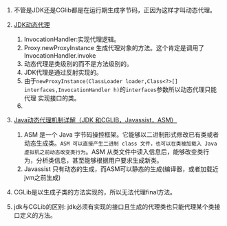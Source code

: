 1. 不管是JDK还是CGlib都是在运行期生成字节码，正因为这样才叫动态代理。
1. [JDK动态代理](https://segmentfault.com/a/1190000007089902#articleHeader8)
    1. InvocationHandler:实现代理逻辑。
    1. Proxy.newProxyInstance 生成代理对象的方法。这个肯定是调用了InvocationHandler.invoke
    1. 动态代理是类级别的而不是方法级别的。
    1. JDK代理是通过反射实现的。
    1. 由于`newProxyInstance(ClassLoader loader,Class<?>[] interfaces,InvocationHandler h)`的`interfaces`参数所以动态代理只能代理
    实现接口的类。      
    1. 
2. [Java动态代理机制详解（JDK 和CGLIB，Javassist，ASM）](https://blog.csdn.net/luanlouis/article/details/24589193)
    1. ASM 是一个 Java 字节码操控框架。它能够以二进制形式修改已有类或者动态生成类。`ASM 可以直接产生二进制 class 文件，也可以在类被加载入 Java 虚拟机之前动态改变类行为`。ASM 从类文件中读入信息后，能够改变类行为，分析类信息，甚至能够根据用户要求生成新类。
    2. Javassist 只有动态的生成，而ASM可以静态的生成(编译器，或者加载近jvm之前生成)
1. CGLib是以生成子类的方法实现的，所以无法代理final方法。

1. jdk与CGLib的区别: jdk必须有实现的接口且生成的代理类也只能代理某个类接口定义的方法。
   
